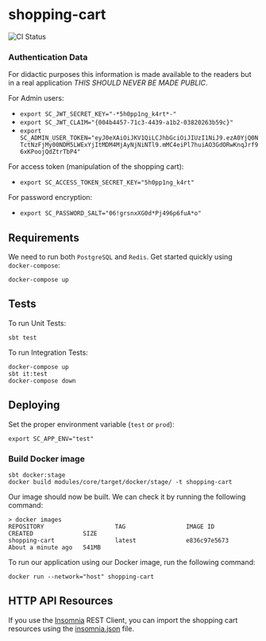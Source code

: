 shopping-cart
=============

![CI Status](https://github.com/gvolpe/pfps-shopping-cart/workflows/Build/badge.svg)

### Authentication Data

For didactic purposes this information is made available to the readers but in a real application *THIS SHOULD NEVER BE MADE PUBLIC*.

For Admin users:

- `export SC_JWT_SECRET_KEY="-*5h0pp1ng_k4rt*-"`
- `export SC_JWT_CLAIM="{004b4457-71c3-4439-a1b2-03820263b59c}"`
- `export SC_ADMIN_USER_TOKEN="eyJ0eXAiOiJKV1QiLCJhbGciOiJIUzI1NiJ9.ezA0YjQ0NTctNzFjMy00NDM5LWExYjItMDM4MjAyNjNiNTl9.mMC4eiPl7huiAO3GdORwKnqJrf96xKPoojQdZtrTbP4"`

For access token (manipulation of the shopping cart):

- `export SC_ACCESS_TOKEN_SECRET_KEY="5h0pp1ng_k4rt"`

For password encryption:

- `export SC_PASSWORD_SALT="06!grsnxXG0d*Pj496p6fuA*o"`

## Requirements

We need to run both `PostgreSQL` and `Redis`. Get started quickly using `docker-compose`:

```
docker-compose up
```

## Tests

To run Unit Tests:

```
sbt test
```

To run Integration Tests:

```
docker-compose up
sbt it:test
docker-compose down
```

## Deploying

Set the proper environment variable (`test` or `prod`):

```
export SC_APP_ENV="test"
```

### Build Docker image

```
sbt docker:stage
docker build modules/core/target/docker/stage/ -t shopping-cart
```

Our image should now be built. We can check it by running the following command:

```
> docker images
REPOSITORY                    TAG                 IMAGE ID            CREATED              SIZE
shopping-cart                 latest              e836c97e5673        About a minute ago   541MB
```

To run our application using our Docker image, run the following command:

```
docker run --network="host" shopping-cart
```

## HTTP API Resources

If you use the [Insomnia](https://insomnia.rest/) REST Client, you can import the shopping cart resources using the [insomnia.json](insomnia.json) file.
